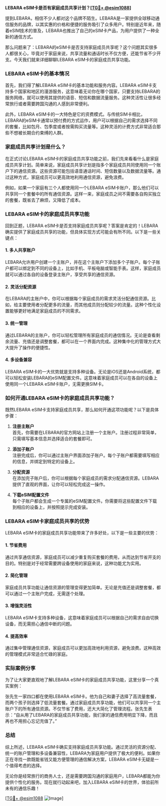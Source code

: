 **LEBARA eSIM卡是否有家庭成员共享计划？[[TG💪+ @esim1088](https://t.me/s/esim1088)]**

提到LEBARA，相信不少人都对这个品牌不陌生。LEBARA是一家提供全球移动通信服务的品牌，以其实惠的价格和便捷的服务吸引了众多用户。特别是近年来，随着eSIM技术的普及，LEBARA也推出了自己的eSIM卡产品，为用户提供了一种全新的通信方式。

那么问题来了：LEBARA的eSIM卡是否支持家庭成员共享呢？这个问题其实很多人都很关心，毕竟对于家庭来说，共享流量和通话时长不仅方便，还能节省不少开支。今天我们就来详细聊聊LEBARA eSIM卡的家庭成员共享功能。

### LEBARA eSIM卡的基本情况

首先，我们得了解LEBARA eSIM卡的基本功能和服务内容。LEBARA eSIM卡支持多个国家和地区的漫游服务，这意味着无论你在哪个国家，只要支持LEBARA的服务网络，就可以使用其提供的语音、短信和数据流量服务。这种灵活性让很多经常旅行或者需要跨国沟通的人感到非常便利。

此外，LEBARA eSIM卡的一大特色是它的资费模式。与传统SIM卡相比，LEBARA的eSIM卡通常以预付费的方式运作，用户可以根据自己的需求选择不同的套餐，比如包月、包季度或者按需购买流量等。这种灵活的计费方式非常适合那些不想被长期合约束缚的人群。

### 家庭成员共享计划是什么？

在正式讨论LEBARA eSIM卡的家庭成员共享功能之前，我们先来看看什么是家庭成员共享计划。简单来说，家庭成员共享计划是指多个家庭成员共同使用同一个账户下的通信资源。这些资源可能包括语音通话时间、短信数量以及数据流量等。通过这种方式，家庭成员可以更高效地利用通信资源，避免浪费。

例如，如果一个家庭有三个人都使用同一个LEBARA eSIM卡账户，那么他们可以共享同一个套餐中的所有通信资源。这样一来，家庭成员之间不需要各自购买独立的套餐，既省去了麻烦，又降低了成本。

### LEBARA eSIM卡的家庭成员共享功能

回到正题，LEBARA eSIM卡是否支持家庭成员共享呢？答案是肯定的！LEBARA确实提供了家庭成员共享的功能，但具体实现方式可能会有所不同。以下是一些关键点：

#### 1. **多人共享账户**
LEBARA允许用户创建一个主账户，并在这个主账户下添加多个子账户。每个子账户都可以绑定到不同的设备上，比如手机、平板电脑或智能手表。这样，家庭成员就可以通过各自的设备登录主账户，享受共享的通信资源。

#### 2. **灵活分配资源**
在LEBARA的主账户中，你可以根据每个家庭成员的需求灵活分配通信资源。比如，给主要使用者分配更多的流量，而其他成员则分配较少的流量。这种个性化设置能够更好地满足家庭成员的不同需求。

#### 3. **统一管理**
通过LEBARA的主账户，你可以轻松管理所有家庭成员的通信情况。无论是查看剩余流量、充值还是调整套餐，都可以在一个界面内完成。这种集中化的管理方式大大提升了操作的便捷性。

#### 4. **多设备兼容**
LEBARA eSIM卡的一大优势就是支持多种设备。无论是iOS还是Android系统，都可以轻松安装LEBARA的eSIM配置文件。这意味着家庭成员可以在各自的设备上使用同一个LEBARA eSIM卡账户，无需更换SIM卡。

### 如何开通LEBARA eSIM卡的家庭成员共享功能？

既然LEBARA eSIM卡支持家庭成员共享，那么如何开通这项功能呢？以下是具体步骤：

1. **注册主账户**  
   首先，你需要在LEBARA的官方网站上注册一个主账户。注册过程非常简单，只需填写基本信息并选择适合的套餐即可。

2. **添加子账户**  
   注册完成后，你可以通过主账户界面添加子账户。每个子账户都需要填写相应的信息，并绑定到特定的设备上。

3. **分配资源**  
   在添加完子账户后，你可以根据每个家庭成员的需求分配通信资源。LEBARA提供了直观的界面，让你可以轻松完成这一操作。

4. **下载eSIM配置文件**  
   每个子账户都会生成一个专属的eSIM配置文件。你需要将这些配置文件下载到相应的设备上，并按照提示完成安装。

### LEBARA eSIM卡家庭成员共享的优势

LEBARA eSIM卡的家庭成员共享功能带来了许多好处，以下是一些主要的优势：

#### 1. **节省费用**
通过共享通信资源，家庭成员可以减少重复购买套餐的费用，从而达到节省开支的目的。特别是对于经常需要跨设备使用的家庭来说，这种功能尤为实用。

#### 2. **简化管理**
家庭成员共享功能让通信资源的管理变得更加简单。无论是充值还是调整套餐，都可以通过一个主账户完成，无需逐个处理。

#### 3. **增强灵活性**
LEBARA eSIM卡支持多种设备，这意味着家庭成员可以根据自己的需求自由切换设备，而无需担心通信中断的问题。

#### 4. **提高效率**
通过集中管理通信资源，家庭成员可以更加高效地利用资源，避免浪费。这种高效的管理模式非常适合忙碌的家庭。

### 实际案例分享

为了让大家更直观地了解LEBARA eSIM卡的家庭成员共享功能，这里分享一个真实案例：

张先生一家四口都在使用LEBARA eSIM卡。他为自己和妻子选择了高流量套餐，而两个孩子则选择了低流量套餐。通过家庭成员共享功能，他们可以共享同一个主账户下的所有通信资源。不仅节省了费用，还大大简化了管理流程。张先生表示：“自从用了LEBARA的家庭成员共享功能，我们家的通信费用明显下降，而且再也不用担心忘记充值了。”

### 总结

综上所述，LEBARA eSIM卡确实支持家庭成员共享功能。通过灵活的资源分配、统一的账户管理和多设备兼容性，LEBARA为家庭用户提供了极大的便利。如果你正在寻找一款既能省钱又能方便管理的通信解决方案，LEBARA eSIM卡无疑是一个值得考虑的选择。

无论你是经常旅行的商务人士，还是需要跨国沟通的家庭用户，LEBARA都能为你提供个性化的服务。现在就行动起来吧，加入LEBARA eSIM卡的世界，体验前所未有的通信乐趣！

[[TG💪+ @esim1088](https://t.me/s/esim1088) ![Image](https://i.postimg.cc/4NQfJmqS/Snipaste-2025-05-13-00-14-12.png)]